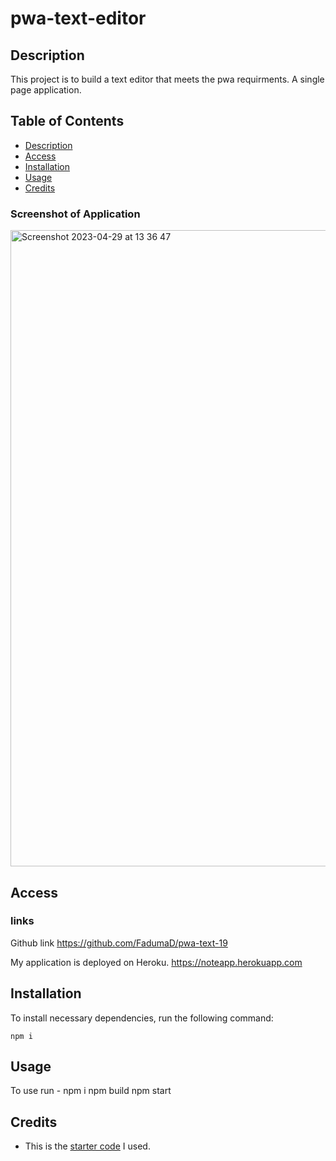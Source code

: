 # pwa-text-editor
## Description
This project is to build a text editor that meets the pwa requirments. A single page application.


## Table of Contents

* [Description](#description)
* [Access](#access)
* [Installation](#installation)
* [Usage](#usage)
* [Credits](#credits)


### Screenshot of Application

<img width="1018" alt="Screenshot 2023-04-29 at 13 36 47" src="https://user-images.githubusercontent.com/117111465/235302882-2ec50a52-df42-4747-8ec7-48e939f44e69.png">

## Access

### links

Github link 
https://github.com/FadumaD/pwa-text-19 

My application is deployed on Heroku.
https://noteapp.herokuapp.com


## Installation

To install necessary dependencies, run the following command:

```
npm i
```

## Usage
To use 
run - npm i 
npm build
npm start 


## Credits

- This is the [starter code](https://github.com/coding-boot-camp/cautious-meme) I used.
